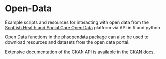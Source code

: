 # Open-Data

Example scripts and resources for interacting with open data from the [Scottish Health and Social Care Open Data](https://www.opendata.nhs.scot/) platform via API in R and python. 

Open Data functions in the [phsopendata](https://github.com/Public-Health-Scotland/phsopendata) package can also be used to download resources and datasets from the open data portal. 

Extensive documentation of the CKAN API is available in the [CKAN docs](https://docs.ckan.org/en/2.8/api/).

